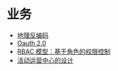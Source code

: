 # 业务 <!-- {docsify-ignore} -->

- [地理反编码](/Backend/biz/geo-reverse.md)
- [Oauth 2.0](/Backend/biz/oauth_2.0.md)
- [RBAC 模型：基于角色的权限控制](/Backend/biz/RBAC_基于角色的权限控制.md)
- [活动运营中心的设计](/Backend/biz/operationsActivity/活动运营中心的设计.md)
